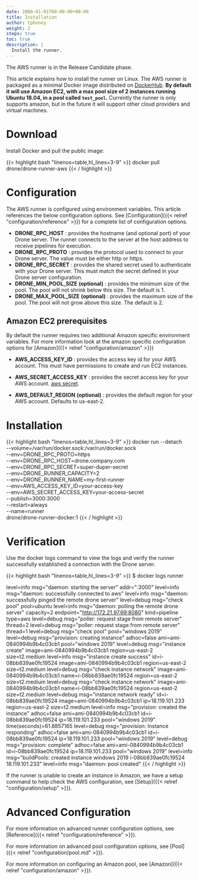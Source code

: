 ```yaml
---
date: 2000-01-01T00:00:00+00:00
title: Installation
author: tphoney
weight: 2
steps: true
toc: true
description: |
  Install the runner.
---
```


<div class="alert">
The AWS runner is in the Release Candidate phase.
</div>

This article explains how to install the runner on Linux. The AWS runner is packaged as a minimal Docker image distributed on [DockerHub](https://hub.docker.com/r/drone/drone-runner-aws).
**By default it will use Amazon EC2, with a max pool size of 2 instances running Ubuntu 18.04, in a pool called `test_pool`.**
Currently the runner is only supports amazon, but in the future it will support other cloud providers and virtual machines.
# Download

Install Docker and pull the public image:

{{< highlight bash "linenos=table,hl_lines=3-9" >}}
docker pull drone/drone-runner-aws
{{< / highlight >}}

# Configuration

The AWS runner is configured using environment variables. This article references the below configuration options. See [Configuration]({{< relref "configuration/reference" >}}) for a complete list of configuration options.

- __DRONE_RPC_HOST__
  : provides the hostname (and optional port) of your Drone server. The runner connects to the server at the host address to receive pipelines for execution.
- __DRONE_RPC_PROTO__
  : provides the protocol used to connect to your Drone server. The value must be either http or https.
- __DRONE_RPC_SECRET__
  : provides the shared secret used to authenticate with your Drone server. This must match the secret defined in your Drone server configuration.
- __DRONE_MIN_POOL_SIZE__ **(optional)**
  : provides the minimum size of the pool. The pool will not shrink below this size. The default is 1.
- __DRONE_MAX_POOL_SIZE__ **(optional)**
  : provides the maximum size of the pool. The pool will not grow above this size. The default is 2.

## Amazon EC2 prerequisites

By default the runner requires two additional Amazon specific environment variables. For more information look at the amazon specific configuration options for [Amazon]({{< relref "configuration/amazon" >}})

- __AWS_ACCESS_KEY_ID__
  : provides the access key id for your AWS account. This must have permissions to create and run EC2 instances.

- __AWS_SECRET_ACCESS_KEY__
  : provides the secret access key for your AWS account. [aws secret](https://docs.aws.amazon.com/IAM/latest/UserGuide/id_credentials_access-keys.html#Using_CreateAccessKey).

- __AWS_DEFAULT_REGION__ **(optional)**
  : provides the default region for your AWS account. Defaults to us-east-2.

# Installation

{{< highlight bash "linenos=table,hl_lines=3-9" >}}
docker run --detach \
--volume=/var/run/docker.sock:/var/run/docker.sock \
  --env=DRONE_RPC_PROTO=https \
  --env=DRONE_RPC_HOST=drone.company.com \
  --env=DRONE_RPC_SECRET=super-duper-secret \
  --env=DRONE_RUNNER_CAPACITY=2 \
  --env=DRONE_RUNNER_NAME=my-first-runner \
  --env=AWS_ACCESS_KEY_ID=your-access-key \
  --env=AWS_SECRET_ACCESS_KEY=your-access-secret \
  --publish=3000:3000 \
  --restart=always \
  --name=runner \
  drone/drone-runner-docker:1
{{< / highlight >}}

# Verification

Use the docker logs command to view the logs and verify the runner successfully established a connection with the Drone server.

{{< highlight bash "linenos=table,hl_lines=3-9" >}}
$ docker logs runner

level=info msg="daemon: starting the server" addr=":3000"
level=info msg="daemon: successfully connected to aws"
level=info msg="daemon: successfully pinged the remote drone server"
level=debug msg="check pool" pool=ubuntu
level=info msg="daemon: polling the remote drone server" capacity=2 endpoint="http://172.21.97.69:8080" kind=pipeline type=aws
level=debug msg="poller: request stage from remote server" thread=2
level=debug msg="poller: request stage from remote server" thread=1
level=debug msg="check pool" pool="windows 2019"
level=debug msg="provision: creating instance" adhoc=false ami=ami-0840994b9b4c03cb1 pool="windows 2019"
level=debug msg="instance create" image=ami-0840994b9b4c03cb1 region=us-east-2 size=t2.medium
level=info msg="instance create success" id=i-08bb839ae0fc19524 image=ami-0840994b9b4c03cb1 region=us-east-2 size=t2.medium
level=debug msg="check instance network" image=ami-0840994b9b4c03cb1 name=i-08bb839ae0fc19524 region=us-east-2 size=t2.medium
level=debug msg="check instance network" image=ami-0840994b9b4c03cb1 name=i-08bb839ae0fc19524 region=us-east-2 size=t2.medium
level=debug msg="instance network ready" id=i-08bb839ae0fc19524 image=ami-0840994b9b4c03cb1 ip=18.119.101.233 region=us-east-2 size=t2.medium
level=info msg="provision: created the instance" adhoc=false ami=ami-0840994b9b4c03cb1 id=i-08bb839ae0fc19524 ip=18.119.101.233 pool="windows 2019" time(seconds)=61.8857165
level=debug msg="provision: Instance responding" adhoc=false ami=ami-0840994b9b4c03cb1 id=i-08bb839ae0fc19524 ip=18.119.101.233 pool="windows 2019"
level=debug msg="provision: complete" adhoc=false ami=ami-0840994b9b4c03cb1 id=i-08bb839ae0fc19524 ip=18.119.101.233 pool="windows 2019"
level=info msg="buildPools: created instance windows 2019 i-08bb839ae0fc19524 18.119.101.233"
level=info msg="daemon: pool created"
{{< / highlight >}}


If the runner is unable to create an instance in Amazon, we have a setup command to help check the AWS configuration, see [Setup]({{< relref "configuration/setup" >}}).

# Advanced Configuration

For more information on advanced runner configuration options, see [Reference]({{< relref "configuration/reference" >}}).

For more information on advanced pool configuration options, see [Pool]({{< relref "configuration/pool.md" >}}).

For more information on configuring an Amazon pool, see [Amazon]({{< relref "configuration/amazon" >}}).
